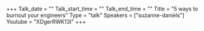 +++
Talk_date = ""
Talk_start_time = ""
Talk_end_time = ""
Title = "5 ways to burnout your engineers"
Type = "talk"
Speakers = ["suzanne-daniels"]
Youtube = "XDgerRWK13I"
+++

